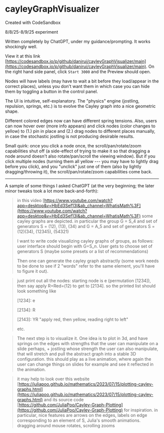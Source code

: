 # cayleyGraphVisualizer

Created with CodeSandbox

8/8/25-8/9/25 experiment

Written completely by ChatGPT, under my guidance/prompting. It works shockingly well.

View it at this link [https://codesandbox.io/p/github/danirui/cayleyGraphVisualizer/main](https://codesandbox.io/p/github/danirui/cayleyGraphVisualizer/main). On the right hand side panel, click `Start 3000` and the Preview should open.

Nodes will have labels (may have to wait a bit before they load/appear in the correct places), unless you don't want them in which case you can hide them by toggling a button in the control panel.

The UI is intuitive, self-explanatory. The "physics" engine (jostling, repulsion, springs, etc.) is to evolve the Cayley graph into a nice geometric shape.

Different colored edges now can have different spring tensions. Also, users can now hover over (more info appears) and click nodes (color changes to yellow) to (1.) pin in place and (2.) drag nodes to different places manually, in case the stochastic jostling is not producing desirable results.

Small quirk: once you click a node once, the scroll/pan/rotate/zoom capabilities shut off (a side-effect of trying to make it so that dragging a node around doesn't also rotate/pan/scroll the viewing window). But if you click multiple nodes (turning them all yellow --- you may have to lightly drag before you click), and you "unclick" just one of them (also by lightly dragging/throwing it), the scroll/pan/rotate/zoom capabilities come back.

---

A sample of some things I asked ChatGPT (at the very beginning; the later minor tweaks took a lot more back-and-forth):

> in this video [https://www.youtube.com/watch?app=desktop&v=HbEd3Sef13I&ab_channel=WhatisMath%3F](https://www.youtube.com/watch?app=desktop&v=HbEd3Sef13I&ab_channel=WhatisMath%3F) some cayley graphs are depicted. in particular the group G = S_4 and set of generators S = (12), (13), (34)
> and G = A_5 and set of generators S = (12)(34), (12345), (54321)
>
> I want to write code visualizing cayley graphs of groups, as follows: user interface should begin with G=S_n. User gets to choose set of generators S (maybe some presets or a list of recommendations)
>
> Then one can generate the cayley graph abstractly (some work needs to be done to see if 2 "words" refer to the same element, you'll have to figure it out).

> just print out all the nodes: starting node is e (permutation \[1234\]), then say apply R=Red=(12) to get to \[2134\]. so the printed list should look something like
>
> \[1234\]: e
>
> \[2134\]: R
>
> \[2143\]: YR "apply red, then yellow, reading right to left"
>
> etc.

> The next step is to visualize it. One idea is to plot in 3d, and have springs on the edges with strengths that the user can manipulate on a slide perhaps, + jostling whose strength the user can also manipulate, that will stretch and pull the abstract graph into a stable 3D configuration. this should play as a live animation, where again the user can change things on slides for example and see it reflected in the animation.

> it may help to look over this website [https://juliapoo.github.io/mathematics/2023/07/15/plotting-cayley-graphs.html](https://juliapoo.github.io/mathematics/2023/07/15/plotting-cayley-graphs.html) and its source code [https://github.com/JuliaPoo/Cayley-Graph-Plotting](https://github.com/JuliaPoo/Cayley-Graph-Plotting) for inspiration. in particular, nice features are arrows on the edges, labels on edge corresponding to an element of S, Julia's smooth animations. dragging around mouse rotates, scrolling zooms
